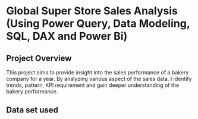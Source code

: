 # Global Super Store Sales Analysis (Using Power Query, Data Modeling, SQL, DAX and Power Bi)
## Project Overview
This project aims to provide insight into the sales performance of a bakery company for a year. By analyzing various aspect of the sales data. I identify trends, pattern, KPI requirement and gain deeper understanding of the bakery performance.
## Data set used
